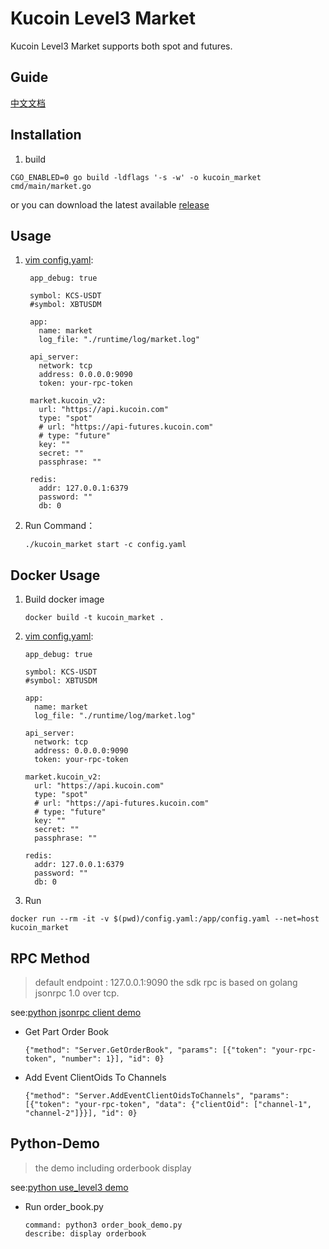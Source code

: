 # Kucoin Level3 Market

Kucoin Level3 Market supports both spot and futures.

## Guide
  [中文文档](README_CN.md)

## Installation

1. build

```
CGO_ENABLED=0 go build -ldflags '-s -w' -o kucoin_market cmd/main/market.go
```

or you can download the latest available [release](https://github.com/Kucoin/kucoin-level3-sdk/releases)

## Usage

1. [vim config.yaml](config.example.yaml):
   ```
    app_debug: true
    
    symbol: KCS-USDT
    #symbol: XBTUSDM
    
    app:
      name: market
      log_file: "./runtime/log/market.log"
    
    api_server:
      network: tcp
      address: 0.0.0.0:9090
      token: your-rpc-token
    
    market.kucoin_v2:
      url: "https://api.kucoin.com"
      type: "spot"
      # url: "https://api-futures.kucoin.com"
      # type: "future"
      key: ""
      secret: ""
      passphrase: ""
   
    redis:
      addr: 127.0.0.1:6379
      password: ""
      db: 0
   ```

1. Run Command：

    ```
    ./kucoin_market start -c config.yaml
    ```

## Docker Usage

1. Build docker image

   ```
   docker build -t kucoin_market .
   ```

1. [vim config.yaml](config.example.yaml):
    ```
    app_debug: true
    
    symbol: KCS-USDT
    #symbol: XBTUSDM
    
    app:
      name: market
      log_file: "./runtime/log/market.log"
    
    api_server:
      network: tcp
      address: 0.0.0.0:9090
      token: your-rpc-token
    
    market.kucoin_v2:
      url: "https://api.kucoin.com"
      type: "spot"
      # url: "https://api-futures.kucoin.com"
      # type: "future"
      key: ""
      secret: ""
      passphrase: ""

    redis:
      addr: 127.0.0.1:6379
      password: ""
      db: 0
    ```

1. Run

  ```
  docker run --rm -it -v $(pwd)/config.yaml:/app/config.yaml --net=host kucoin_market
  ```

## RPC Method

> default endpoint : 127.0.0.1:9090
> the sdk rpc is based on golang jsonrpc 1.0 over tcp.

see:[python jsonrpc client demo](./demo/python-demo/level3/rpc.py)

* Get Part Order Book
    ```
    {"method": "Server.GetOrderBook", "params": [{"token": "your-rpc-token", "number": 1}], "id": 0}
    ```

* Add Event ClientOids To Channels
    ```
    {"method": "Server.AddEventClientOidsToChannels", "params": [{"token": "your-rpc-token", "data": {"clientOid": ["channel-1", "channel-2"]}}], "id": 0}
    ```

## Python-Demo

> the demo including orderbook display

see:[python use_level3 demo](./demo/python-demo/order_book_demo.py)
- Run order_book.py
    ```
    command: python3 order_book_demo.py
    describe: display orderbook
    ```
